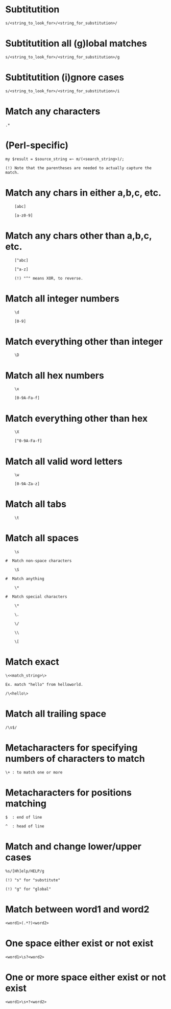 # Subtitutition
	
	s/<string_to_look_for>/<string_for_substitution>/
	
# Subtitutition all (g)lobal matches 
	
	s/<string_to_look_for>/<string_for_substitution>/g

# Subtitutition (i)gnore cases
	
	s/<string_to_look_for>/<string_for_substitution>/i

# Match any characters
	
	.*

# (Perl-specific)

	my $result = $source_string =~ m/(<search_string>)/;

	(!) Note that the parentheses are needed to actually capture the match.

# Match any chars in either a,b,c, etc.

		[abc]

		[a-z0-9]

# Match any chars other than a,b,c, etc.

		[^abc]

		[^a-z]

		(!) "^" means XOR, to reverse.

#  Match all integer numbers

		\d

		[0-9]

#  Match everything other than integer

		\D

#  Match all hex numbers

		\x

		[0-9A-Fa-f]

#  Match everything other than hex

		\X

		[^0-9A-Fa-f]

#  Match all valid word letters

		\w

		[0-9A-Za-z]

#  Match all tabs

		\t

#  Match all spaces

		\s

	#  Match non-space characters

		\S

	#  Match anything

		\*

	#  Match special characters

		\*

		\.

		\/

		\\

		\[

# Match exact

	\<<match_string>\>
	
	Ex. match "hello" from helloworld.

	/\<hello\>

# Match all trailing space

	/\s$/

# Metacharacters for specifying numbers of characters to match

	\+ : to match one or more

# Metacharacters for positions matching

	$  : end of line

	^  : head of line


# Match and change lower/upper cases

	%s/[Hh]elp/HELP/g

	(!) "s" for "substitute"

	(!) "g" for "global"

# Match between word1 and word2

	<word1>(.*?)<word2>

# One space either exist or not exist

	<word1>\s?<word2>

# One or more space either exist or not exist

	<word1>\s+?<word2>
